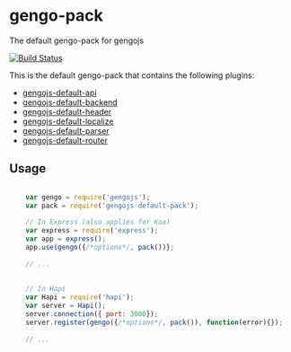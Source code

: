 # gengo-pack
The default gengo-pack for gengojs

[![Build Status](https://travis-ci.org/gengojs/gengo-pack.svg?branch=master)](https://travis-ci.org/gengojs/gengo-pack)

This is the default gengo-pack that contains the following plugins:


* [gengojs-default-api](https://github.com/gengojs/gengo-default-api)
* [gengojs-default-backend](https://github.com/gengojs/gengo-default-backend)
* [gengojs-default-header](https://github.com/gengojs/gengo-default-header)
* [gengojs-default-localize](https://github.com/gengojs/gengo-default-localize)
* [gengojs-default-parser](https://github.com/gengojs/gengo-default-parser)
* [gengojs-default-router](https://github.com/gengojs/gengo-default-router)

## Usage

```javascript

	var gengo = require('gengojs');
	var pack = require('gengojs-default-pack');
	
	// In Express (also applies for Koa)	
	var express = require('express');
	var app = express();
	app.use(gengo({/*options*/, pack())};
	
	// ...
	
	
	// In Hapi
	var Hapi = require('hapi');
	var server = Hapi();
	server.connection({ port: 3000});
	server.register(gengo({/*options*/, pack()), function(error){});
		
	// ...
	
```